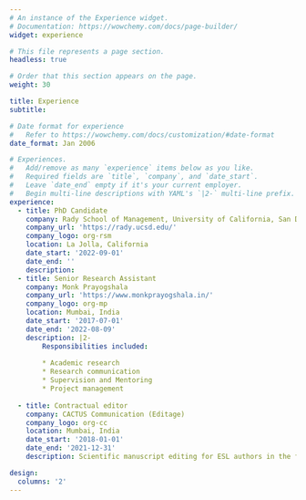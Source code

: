 ```yaml
---
# An instance of the Experience widget.
# Documentation: https://wowchemy.com/docs/page-builder/
widget: experience

# This file represents a page section.
headless: true

# Order that this section appears on the page.
weight: 30

title: Experience
subtitle:

# Date format for experience
#   Refer to https://wowchemy.com/docs/customization/#date-format
date_format: Jan 2006

# Experiences.
#   Add/remove as many `experience` items below as you like.
#   Required fields are `title`, `company`, and `date_start`.
#   Leave `date_end` empty if it's your current employer.
#   Begin multi-line descriptions with YAML's `|2-` multi-line prefix.
experience:
  - title: PhD Candidate
    company: Rady School of Management, University of California, San Diego
    company_url: 'https://rady.ucsd.edu/'
    company_logo: org-rsm
    location: La Jolla, California
    date_start: '2022-09-01'
    date_end: ''
    description:
  - title: Senior Research Assistant
    company: Monk Prayogshala
    company_url: 'https://www.monkprayogshala.in/'
    company_logo: org-mp
    location: Mumbai, India
    date_start: '2017-07-01'
    date_end: '2022-08-09'
    description: |2-
        Responsibilities included:
        
        * Academic research
        * Research communication
        * Supervision and Mentoring
        * Project management
        
  - title: Contractual editor
    company: CACTUS Communication (Editage)
    company_logo: org-cc
    location: Mumbai, India
    date_start: '2018-01-01'
    date_end: '2021-12-31'
    description: Scientific manuscript editing for ESL authors in the fields of healthcare, psychology, public administration, applied economics, and political science.

design:
  columns: '2'
---
```


